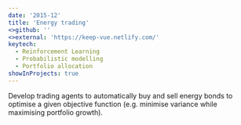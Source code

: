 ```yaml
---
date: '2015-12'
title: 'Energy trading'
<>github: ''
<>external: 'https://keep-vue.netlify.com/'
keytech:
  - Reinforcement Learning
  - Probabilistic modelling
  - Portfolio allocation
showInProjects: true
---
```


Develop trading agents to automatically buy and sell energy bonds to optimise a given objective function (e.g. minimise variance while maximising portfolio growth).
